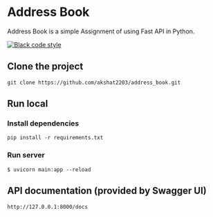 # Address Book

Address Book is a simple Assignment of using Fast API in Python.

[![Black code style](https://img.shields.io/badge/code%20style-black-000000.svg)](https://github.com/ambv/black)


## Clone the project

```
git clone https://github.com/akshat2203/address_book.git
```
## Run local

### Install dependencies

```
pip install -r requirements.txt
```

### Run server

```
$ uvicorn main:app --reload
```

## API documentation (provided by Swagger UI)

```
http://127.0.0.1:8000/docs
```